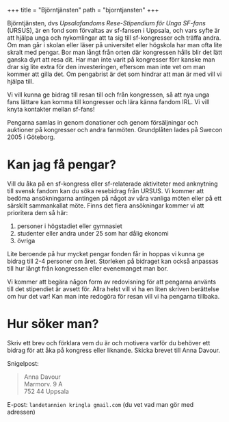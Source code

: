 +++
title = "Björntjänsten"
path = "bjorntjansten"
+++

Björntjänsten, dvs *Upsalafandoms Rese-Stipendium för Unga SF-fans* (URSUS),
är en fond som förvaltas av sf-fansen i Uppsala, och vars syfte är att hjälpa
unga och nykomlingar att ta sig till sf-kongresser och träffa andra. Om man
går i skolan eller läser på universitet eller högskola har man ofta lite
skralt med pengar. Bor man långt från orten där kongressen hålls blir det
lätt ganska dyrt att resa dit. Har man inte varit på kongresser förr kanske
man drar sig lite extra för den investeringen, eftersom man inte vet om man
kommer att gilla det. Om pengabrist är det som hindrar att man är med vill vi
hjälpa till.

Vi vill kunna ge bidrag till resan till och från kongressen, så att nya unga
fans lättare kan komma till kongresser och lära känna fandom IRL. Vi vill
knyta kontakter mellan sf-fans!

Pengarna samlas in genom donationer och genom försäljningar och auktioner på
kongresser och andra fanmöten. Grundplåten lades på Swecon 2005 i Göteborg.

# Kan jag få pengar?

Vill du åka på en sf-kongress eller sf-relaterade aktiviteter med anknytning
till svensk fandom kan du söka resebidrag från URSUS. Vi kommer att bedöma
ansökningarna antingen på något av våra vanliga möten eller på ett särskilt
sammankallat möte. Finns det flera ansökningar kommer vi att prioritera dem
så här:

1. personer i högstadiet eller gymnasiet
1. studenter eller andra under 25 som har dålig ekonomi
1. övriga

Lite beroende på hur mycket pengar fonden får in hoppas vi kunna ge bidrag
till 2-4 personer om året. Storleken på bidraget kan också anpassas till hur
långt från kongressen eller evenemanget man bor.

Vi kommer att begära någon form av redovisning för att pengarna använts till
det stipendiet är avsett för. Allra helst vill vi ha en liten skriven
berättelse om hur det var! Kan man inte redogöra för resan vill vi ha
pengarna tillbaka.

# Hur söker man?

Skriv ett brev och förklara vem du är och motivera varför du behöver ett
bidrag för att åka på kongress eller liknande. Skicka brevet till Anna
Davour.

Snigelpost:

> Anna Davour \
> Marmorv. 9 A \
> 752 44 Uppsala

E-post: `landetannien kringla gmail.com` (du vet vad man gör med adressen)
